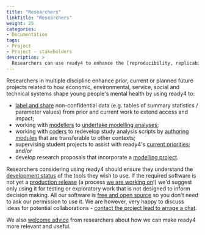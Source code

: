 ```yaml
---
title: "Researchers"
linkTitle: "Researchers"
weight: 25
categories: 
- Documentation
tags:
- Project
- Project - stakeholders
description: >
  Researchers can use ready4 to enhance the [reproducibility, replicability](/docs/getting-started/concepts/reproducible-replicable-generalisable/) and [transferability](/docs/getting-started/concepts/transferable/) of their work.
---
```


Researchers in multiple discipline enhance prior, current or planned future projects related to how economic, environmental, service, social and technical systems shape young people's mental health by using ready4 to:

- [label and share](/docs/datasets/authoring-data/) non-confidential data (e.g. tables of summary statistics / parameter values) from prior and current work to extend access and impact;
- working with [modellers](/docs/getting-started/users/modeller/) to [undertake modelling analyses](/docs/contribution-guidelines/priorities/apply/); 
- working with [coders](/docs/getting-started/users/modeller/) to redevelop study analysis scripts by [authoring modules](/docs/model/authoring-modules/) that are transferable to other contexts;
- supervising student projects to assist with ready4's [current priorities](/docs/contribution-guidelines/priorities/); and/or
- develop research proposals that incorporate a [modelling project](/docs/getting-started/concepts/project/).

Researchers considering using ready4 should ensure they understand the [development status](/docs/software/status/) of the tools they wish to use. If the required software is not yet a [production release](/docs/software/status/production-releases/) (a process [we are working on](/docs/contribution-guidelines/priorities/launch/)!) we'd suggest only using it for testing or exploratory work that is not designed to inform decision making. All our software is [free and open source](/docs/software/terms/) so you don't need to ask our permission to use it. We are however, very happy to discuss ideas for potential collaborations - [contact the project lead to arrage a chat](https://mph-economist.netlify.app/#contact).

We also [welcome advice](/docs/contribution-guidelines/contribution-types/advisory/) from researchers about how we can make ready4 more relevant and useful.



